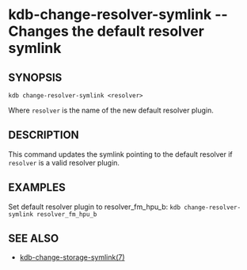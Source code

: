 kdb-change-resolver-symlink -- Changes the default resolver symlink
===================================================================

## SYNOPSIS

`kdb change-resolver-symlink <resolver>`

Where `resolver` is the name of the new default resolver plugin.

## DESCRIPTION

This command updates the symlink pointing to the default resolver if `resolver` is a valid resolver plugin.

## EXAMPLES

Set default resolver plugin to resolver_fm_hpu_b:
`kdb change-resolver-symlink resolver_fm_hpu_b`

## SEE ALSO

- [kdb-change-storage-symlink(7)](kdb-change-storage-symlink.md)
